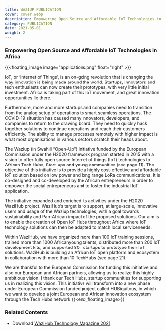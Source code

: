 ```yaml
---
title: WAZIUP PUBLICATION
cover: cover.webp
description: Empowering Open Source and Affordable IoT Technologies in Africa
category: PUBLICATION
date: 2021-05-01
weight: 2
---
```


### Empowering Open Source and Affordable IoT Technologies in Africa

{{<floating_image image="applications.png" float="right" >}}

IoT, or ‘Internet of Things’, is an on-going revolution that is changing the way innovation is being made around
the world. Startups, innovators and tech enthusiasts can now create their prototypes, with very little initial
investment. Africa is taking part of this IoT movement, and great innovation opportunities lie there.

Furthermore, more and more startups and companies need to transition from the analog setup of operations to smart seamless operations. The COVID-19 situation has caused many innovators, developers, and companies to return to the drawing board. They need to quickly hack together solutions to continue operations and reach their customers efficiently. The ability to manage processes remotely with higher impact is what most organisations in various sectors scratch their heads about.


The Waziup (in Swahili “Open-Up”) initiative funded by the European Commission under the H2020 framework program started in 2015 with a vision to offer fully open source Internet of things (IoT) technologies to African Tech Hubs, Start-ups and young communities (see page 11). The objective of this initiative is to provide a highly cost-effective and affordable IoT solution based on low power and long range LoRa communications. It is co-designed and co-developed by the African entrepreneurs in order to empower the social entrepreneurs and to foster the industrial IoT application.

The initiative expanded and enriched its activities under the H2020 WaziHub project. WaziHub’s target is to support, at large-scale, innovative users and usage of the Waziup technologies, with a goal towards sustainability and Pan-African impact of the proposed solutions. Our aim is to enable the creation of Open IoT Hubs throughout Africa where IoT technology solutions can then be adapted to match local serviceneeds.

Within WaziHub, we have organized more than 100 IoT training sessions, trained more than 1000 Africanyoung talents, distributed more than 200 IoT development kits, and supported 80+ startups to prototype their IoT solutions. WaziHub is building an African IoT open platform and ecosystem in collaboration with more than 10 TechHubs (see page 21).

We are thankful to the European Commission for funding this initiative and also our European and African partners, allowing us to realize this highly ambitious vision. I thank our Tech Hubs, startup communities for supporting us in realizing this vision. This initiative will transform into a new phase under European Commission funded project called HUBiquitous, in which we want to develop a joint European and African innovation ecosystem through the Tech Hubs network
{{<end_floating_image>}}



<!-- [![cover image](cover.png "Shiprock, New Mexico by Beau Rogers")] -->


### Related Contents

- Download [WaziHub Technology Magazine 2021](Wazihub_Technology_Magazine_2021.pdf).